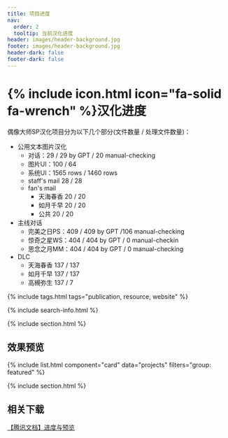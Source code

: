 ```yaml
---
title: 项目进度
nav:
  order: 2
  tooltip: 当前汉化进度
header: images/header-background.jpg
footer: images/header-background.jpg
header-dark: false
footer-dark: false
---
```


# {% include icon.html icon="fa-solid fa-wrench" %}汉化进度

偶像大师SP汉化项目分为以下几个部分(文件数量 / 处理文件数量)：

- 公用文本图片汉化
  - 对话：29 / 29 by GPT / 20 manual-checking
  - 图片UI：100 / 64
  - 系统UI：1565 rows / 1460 rows
  - staff's mail 28 / 28
  - fan's mail
    - 天海春香 20 / 20
    - 如月千早 20 / 20
    - 公共 20 / 20
- 主线对话
  - 完美之日PS：409 / 409 by GPT /106 manual-checking 
  - 惊奇之星WS：404 / 404 by GPT / 0  manual-checkin
  - 思念之月MM：404 / 404 by GPT / 0  manual-checking 
- DLC
  - 天海春香 137 / 137
  - 如月千早 137 / 137
  - 高槻弥生 137 / 7

{% include tags.html tags="publication, resource, website" %}

{% include search-info.html %}

{% include section.html %}

## 效果预览

{% include list.html component="card" data="projects" filters="group: featured" %}

{% include section.html %}

## 相关下载

[【腾讯文档】进度与预览](https://docs.qq.com/doc/DTXZDbktLY0t0YnNZ)